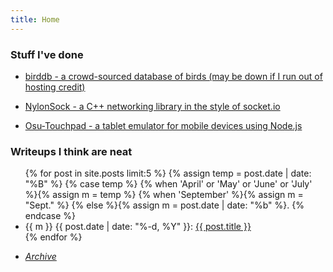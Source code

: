 ```yaml
---
title: Home
---
```

### Stuff I've done

- [birddb - a crowd-sourced database of birds (may be down if I run out of hosting credit)](https://birddb.wileyy.com)

- [NylonSock - a C++ networking library in the style of socket.io](https://github.com/wileyyugioh/NylonSock)

- [Osu-Touchpad - a tablet emulator for mobile devices using Node.js](https://github.com/wileyyugioh/Osu-Touchpad)

### Writeups I think are neat

<ul>
    {% for post in site.posts limit:5 %}
    {% assign temp = post.date | date: "%B" %}
    {% case temp %}
        {% when 'April' or 'May' or 'June' or 'July' %}{% assign m = temp %}
        {% when 'September' %}{% assign m = "Sept." %}
        {% else %}{% assign m = post.date | date: "%b" %}.
    {% endcase %}
    <li>
        {{ m }} {{ post.date | date: "%-d, %Y" }}: <a href="{{ post.url }}">{{ post.title }}</a>
    </li>
    {% endfor %}
</ul>

- [*Archive*](archive.md)
